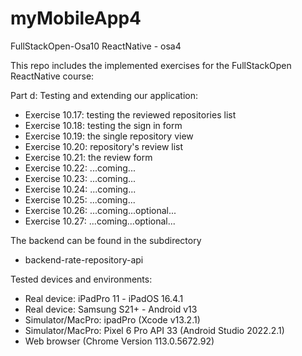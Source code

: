 # myMobileApp4
FullStackOpen-Osa10 ReactNative - osa4

This repo includes the implemented exercises for the FullStackOpen ReactNative course:

Part d: Testing and extending our application:

- Exercise 10.17: testing the reviewed repositories list
- Exercise 10.18: testing the sign in form
- Exercise 10.19: the single repository view
- Exercise 10.20: repository's review list
- Exercise 10.21: the review form
- Exercise 10.22: ...coming...
- Exercise 10.23: ...coming...
- Exercise 10.24: ...coming...
- Exercise 10.25: ...coming...
- Exercise 10.26: ...coming...optional...
- Exercise 10.27: ...coming...optional...

The backend can be found in the subdirectory
- backend-rate-repository-api

Tested devices and environments:
- Real device: iPadPro 11 - iPadOS 16.4.1
- Real device: Samsung S21+ - Android v13
- Simulator/MacPro: ipadPro (Xcode v13.2.1)
- Simulator/MacPro: Pixel 6 Pro API 33 (Android Studio 2022.2.1)
- Web browser (Chrome Version 113.0.5672.92)